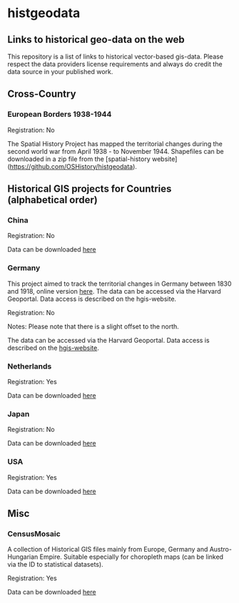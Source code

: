 # histgeodata

## Links to historical geo-data on the web

This repository is a list of links to historical vector-based gis-data.
Please respect the data providers license requirements and always do credit
the data source in your published work.  

## Cross-Country

### European Borders 1938-1944

Registration: No

The Spatial History Project has mapped the territorial changes during the
second world war from April 1938 - to November 1944. Shapefiles can be
downloaded in a zip file from the [spatial-history website]
(https://github.com/OSHistory/histgeodata).

## Historical GIS projects for Countries (alphabetical order)

### China

Registration: No

Data can be downloaded [here](http://www.fas.harvard.edu/~chgis/data/chgis/downloads/v4/)

### Germany

This project aimed to track the territorial changes in Germany between 1830 and 1918,
online version [here](http://www.hgis-germany.de/). The data can be accessed via the
Harvard Geoportal. Data access is described on the hgis-website.

Registration: No

Notes: Please note that there is a slight offset to the north.

The data can be accessed via the
Harvard Geoportal. Data access is described on the
[hgis-website](http://hgisg.i3mainz.hs-mainz.de/intro/hgisg_check.php).

### Netherlands

Registration: Yes

Data can be downloaded [here](http://nlgis.dans.knaw.nl)

### Japan

Registration: No

Data can be downloaded [here](http://www.fas.harvard.edu/~chgis/japan/archive/)

### USA

Registration: Yes

Data can be downloaded [here](https://data2.nhgis.org/main)

## Misc

### CensusMosaic

A collection of Historical GIS files mainly from Europe, Germany and Austro-Hungarian Empire. Suitable especially for choropleth maps (can be linked via the ID to statistical datasets).

Registration: Yes

Data can be downloaded [here](http://censusmosaic.org/data/historical-gis-files)
